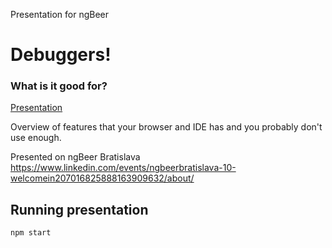 Presentation for ngBeer
# Debuggers! 
### What is it good for?

[Presentation](https://pomali.github.io/talk-debugging/presentation.html)

Overview of features that your browser and IDE has and you probably don't use enough.

Presented on ngBeer Bratislava https://www.linkedin.com/events/ngbeerbratislava-10-welcomein207016825888163909632/about/


## Running presentation

```
npm start
```